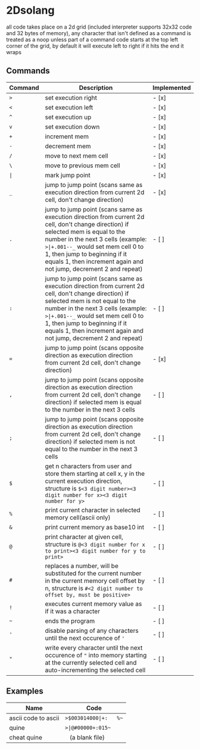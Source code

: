 # 2Dsolang

all code takes place on a 2d grid (included interpreter supports 32x32 code and 32 bytes of memory), any character that isn't defined as a command is treated as a noop unless part of a command
code starts at the top left corner of the grid, by default it will execute left to right
if it hits the end it wraps

## Commands

| Command | Description                                                                                                                                                                                                                                                                                                             | Implemented  |
| ------- | ----------------------------------------------------------------------------------------------------------------------------------------------------------------------------------------------------------------------------------------------------------------------------------------------------------------------- | ------------ |
| `>`     | set execution right                                                                                                                                                                                                                                                                                                     | - [x]        |
| `<`     | set execution left                                                                                                                                                                                                                                                                                                      | - [x]        |
| `^`     | set execution up                                                                                                                                                                                                                                                                                                        | - [x]        |
| `v`     | set execution down                                                                                                                                                                                                                                                                                                      | - [x]        |
| `+`     | increment mem                                                                                                                                                                                                                                                                                                           | - [x]        |
| `-`     | decrement mem                                                                                                                                                                                                                                                                                                           | - [x]        |
| `/`     | move to next mem cell                                                                                                                                                                                                                                                                                                   | - [x]        |
| `\`     | move to previous mem cell                                                                                                                                                                                                                                                                                               | - [x]        |
| `\|`    | mark jump point                                                                                                                                                                                                                                                                                                         | - [x]        |
| `_`     | jump to jump point (scans same as execution direction from current 2d cell, don't change direction)                                                                                                                                                                                                                     | - [x]        |
| `.`     | jump to jump point (scans same as execution direction from current 2d cell, don't change direction) if selected mem is equal to the number in the next 3 cells (example: `>\|+.001--_` would set mem cell 0 to 1, then jump to beginning if it equals 1, then increment again and not jump, decrement 2 and repeat)     | - [ ]        |
| `:`     | jump to jump point (scans same as execution direction from current 2d cell, don't change direction) if selected mem is not equal to the number in the next 3 cells (example: `>\|+.001--_` would set mem cell 0 to 1, then jump to beginning if it equals 1, then increment again and not jump, decrement 2 and repeat) | - [ ]        |
| `=`     | jump to jump point (scans opposite direction as execution direction from current 2d cell, don't change direction)                                                                                                                                                                                                       | - [x]        |
| `,`     | jump to jump point (scans opposite direction as execution direction from current 2d cell, don't change direction) if selected mem is equal to the number in the next 3 cells                                                                                                                                            | - [ ]        |
| `;`     | jump to jump point (scans opposite direction as execution direction from current 2d cell, don't change direction) if selected mem is not equal to the number in the next 3 cells                                                                                                                                        | - [ ]        |
| `$`     | get n characters from user and store them starting at cell x, y in the current execution direction, structure is `$<3 digit number><3 digit number for x><3 digit number for y>`                                                                                                                                        | - [ ]        |
| `%`     | print current character in selected memory cell(ascii only)                                                                                                                                                                                                                                                             | - [ ]        |
| `&`     | print current memory as base10 int                                                                                                                                                                                                                                                                                      | - [ ]        |
| `@`     | print character at given cell, structure is `@<3 digit number for x to print><3 digit number for y to print>`                                                                                                                                                                                                           | - [ ]        |
| `#`     | replaces a number, will be substituted for the current number in the current memory cell offset by n, structure is `#<2 digit number to offset by, must be positive>`                                                                                                                                                   | - [ ]        |
| `!`     | executes current memory value as if it was a character                                                                                                                                                                                                                                                                  | - [ ]        |
| `~`     | ends the program                                                                                                                                                                                                                                                                                                        | - [ ]        |
| `'`     | disable parsing of any characters until the next occurence of `'`                                                                                                                                                                                                                                                       | - [ ]        |
| `"`     | write every character until the next occurence of `"` into memory starting at the currently selected cell and auto-incrementing the selected cell                                                                                                                                                                       | - [ ]        |

## Examples

| Name                | Code                     |
| ------------------- | ------------------------ |
| ascii code to ascii | ``>$003014000\|+:   %~`` |
| quine               | ``>\|@#00000+:015~``     |
| cheat quine         | `` `` (a blank file)     |

